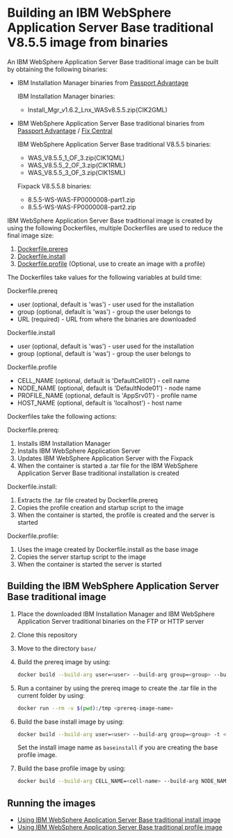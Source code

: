 # Building an IBM WebSphere Application Server Base traditional V8.5.5 image from binaries

An IBM WebSphere Application Server Base traditional image can be built by obtaining the following binaries:
* IBM Installation Manager binaries from [Passport Advantage](http://www-01.ibm.com/software/passportadvantage/pao_customer.html)

  IBM Installation Manager binaries:
  * Install_Mgr_v1.6.2_Lnx_WASv8.5.5.zip(CIK2GML)

* IBM WebSphere Application Server Base traditional binaries from [Passport Advantage](http://www-01.ibm.com/software/passportadvantage/pao_customer.html) / [Fix Central](http://www-933.ibm.com/support/fixcentral/)

  IBM WebSphere Application Server Base traditional V8.5.5 binaries:
  * WAS_V8.5.5_1_OF_3.zip(CIK1QML)
  * WAS_V8.5.5_2_OF_3.zip(CIK1RML)
  * WAS_V8.5.5_3_OF_3.zip(CIK1SML)

  Fixpack V8.5.5.8 binaries:
  * 8.5.5-WS-WAS-FP0000008-part1.zip
  * 8.5.5-WS-WAS-FP0000008-part2.zip
  
IBM WebSphere Application Server Base traditional image is created by using the following Dockerfiles, multiple Dockerfiles are used to reduce the final image size:

1. [Dockerfile.prereq](Dockerfile.prereq)
2. [Dockerfile.install](Dockerfile.install)
3. [Dockerfile.profile](Dockerfile.profile) (Optional, use to create an image with a profile) 

The Dockerfiles take values for the following variables at build time: 

Dockerfile.prereq
* user (optional, default is 'was') - user used for the installation                                                               
* group (optional, default is 'was') - group the user belongs to
* URL (required) - URL from where the binaries are downloaded

Dockerfile.install
* user (optional, default is 'was') - user used for the installation                                                                     
* group (optional, default is 'was') - group the user belongs to

Dockerfile.profile
* CELL_NAME (optional, default is 'DefaultCell01') - cell name                                                                             
* NODE_NAME (optional, default is 'DefaultNode01') - node name                                                                                      
* PROFILE_NAME (optional, default is 'AppSrv01') - profile name                                                                            
* HOST_NAME (optional, default is 'localhost') - host name    


Dockerfiles take the following actions:

Dockerfile.prereq:

1. Installs IBM Installation Manager
2. Installs IBM WebSphere Application Server 
3. Updates IBM WebSphere Application Server with the Fixpack
4. When the container is started a .tar file for the IBM WebSphere Application Server Base traditional installation is created

Dockerfile.install:
                                                                                                           
1. Extracts the .tar file created by Dockerfile.prereq
2. Copies the profile creation and startup script to the image
3. When the container is started, the profile is created and the server is started

Dockerfile.profile:                                                                                  
                                                                                                                        
1. Uses the image created by Dockerfile.install as the base image                           
2. Copies the server startup script to the image                                
3. When the container is started the server is started      

## Building the IBM WebSphere Application Server Base traditional image

1. Place the downloaded IBM Installation Manager and IBM WebSphere Application Server traditional binaries on the FTP or HTTP server
2. Clone this repository
3. Move to the directory `base/`
4. Build the prereq image by using:

    ```bash
    docker build --build-arg user=<user> --build-arg group=<group> --build-arg URL=<URL> -t <prereq-image-name> -f Dockerfile.prereq .
    ```

6. Run a container by using the prereq image to create the .tar file in the current folder by using:

    ```bash
    docker run --rm -v $(pwd):/tmp <prereq-image-name>
    ```

7. Build the base install image by using:       

    ```bash
    docker build --build-arg user=<user> --build-arg group=<group> -t <install-image-name> -f Dockerfile.install .
    ```
    Set the install image name as `baseinstall` if you are creating the base profile image. 

7. Build the base profile image by using:                                                                                                 
                                                                                                                                       
    ```bash                                                                                                                            
    docker build --build-arg CELL_NAME=<cell-name> --build-arg NODE_NAME=<node-name> --build-arg PROFILE_NAME=<profile-name> --build-arg HOST_NAME=<host-name> -t <profile-image-name> -f Dockerfile.profile .                              
    ``` 

## Running the images 
 
* [Using IBM WebSphere Application Server Base traditional install image](Run-install-image.md) 
* [Using IBM WebSphere Application Server Base traditional profile image](Run-profile-image.md)

